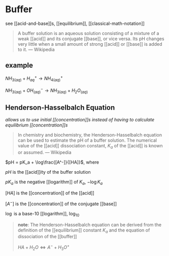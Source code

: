 # Buffer

see [[acid-and-base]]s, [[equilibrium]], [[classical-math-notation]]

> A buffer solution is an aqueous solution consisting of a mixture of a weak [[acid]] and its conjugate [[base]], or vice versa. Its pH changes very little when a small amount of strong [[acid]] or [[base]] is added to it. &mdash; Wikipedia

## example

$NH_{3(aq)} + H^+_{aq} \to NH_{4(aq)}^+$

$NH_{3(aq)} + OH^-_{(aq)} \to NH_{3(aq)} + H_2O_{(aq)}$

## Henderson-Hasselbalch Equation

_allows us to use initial [[concentration]]s instead of having to calculate equilibrium [[concentration]]s_

> In chemistry and biochemistry, the Henderson-Hasselbalch equation can be used to estimate the pH of a buffer solution. The numerical value of the [[acid]] dissociation constant, $K_a$ of the [[acid]] is known or assumed. &mdash; Wikipedia

$pH = pK_a + \log\frac{[A^-]}{[HA]}$, where

$pH$ is the [[acid]]ity of the buffer solution

$pK_a$ is the negative [[logarithm]] of $K_a$, $-\log K_a$

$[HA]$ is the [[concentration]] of the [[acid]]

$[A^-]$ is the [[concentration]] of the conjugate [[base]]

$\log$ is a base-10 [[logarithm]], $\log_{10}$

> **note**: The Henderson-Hasselbalch equation can be derived from the definition of the [[equilibrium]] constant $K_a$ and the equation of dissociation of the [[buffer]]
>
> $HA + H_2O \Leftrightarrow A^- + H_3O^+$
